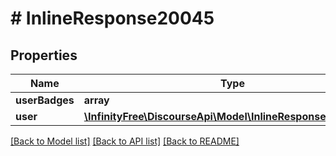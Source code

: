 # # InlineResponse20045

## Properties

Name | Type | Description | Notes
------------ | ------------- | ------------- | -------------
**userBadges** | **array** |  |
**user** | [**\InfinityFree\DiscourseApi\Model\InlineResponse20045User**](InlineResponse20045User.md) |  |

[[Back to Model list]](../../README.md#models) [[Back to API list]](../../README.md#endpoints) [[Back to README]](../../README.md)
